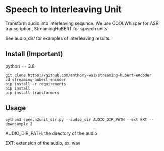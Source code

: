 # Speech to Interleaving Unit
Transform audio into interleaving sequnce. 
We use COOLWhisper for ASR transcription, StreamingHuBERT for speech units. 

See audio_dir/ for examples of interleaving results.
## Install (Important)
python == 3.8
```
git clone https://github.com/anthony-wss/streaming-hubert-encoder
cd streaming-hubert-encoder
pip install -r requirements
pip install .
pip install transformers
```

## Usage
```
python3 speech2unit_dir.py --audio_dir AUDIO_DIR_PATH --ext EXT --downsample 2
``` 
AUDIO_DIR_PATH: the directory of the audio 

EXT: extension of the audio, ex. wav
